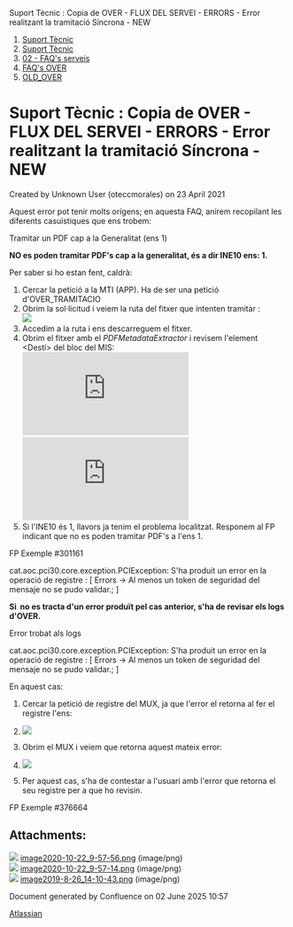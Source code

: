 Suport Tècnic : Copia de OVER - FLUX DEL SERVEI - ERRORS - Error realitzant la tramitació Síncrona - NEW  

1.  [Suport Tècnic](index.md)
2.  [Suport Tècnic](13893782.md)
3.  [02 - FAQ's serveis](26313393.md)
4.  [FAQ's OVER](28705589.md)
5.  [OLD\_OVER](OLD_OVER_41522665.md)

Suport Tècnic : Copia de OVER - FLUX DEL SERVEI - ERRORS - Error realitzant la tramitació Síncrona - NEW
========================================================================================================

Created by Unknown User (oteccmorales) on 23 April 2021

Aquest error pot tenir molts orígens; en aquesta FAQ, anirem recopilant les diferents casuístiques que ens trobem:

  

Tramitar un PDF cap a la Generalitat (ens 1)

**NO es poden tramitar PDF's cap a la generalitat, és a dir INE10 ens: 1.**

  

Per saber si ho estan fent, caldrà:

1.  Cercar la petició a la MTI (APP). Ha de ser una petició d'OVER\_TRAMITACIO
2.  Obrim la sol·licitud i veiem la ruta del fitxer que intenten tramitar <RutaFichero>:  
    ![](attachments/41522673/41522676.png)
3.  Accedim a la ruta i ens descarreguem el fitxer.
4.  Obrim el fitxer amb el _PDFMetadataExtractor_ i revisem l'element <Destí> del bloc del MIS:  
    ![](https://atenciousuaris.aoc.cat/MRcgi/MRdownloadAttachment.pl?USER=OTSupTec4&PROJECTID=15&MRP=1e1bccabee501a0db60ced4c102cd75d2&MR=301161&CUSTM=&WYSIWYG_IMAGE=1&ORIGINAL_PROJECT=&ATTACHMENT_NAME=image_1566801842_20190826090355__dpng)![](https://atenciousuaris.aoc.cat/MRcgi/MRdownloadAttachment.pl?USER=OTSupTec4&PROJECTID=15&MRP=1e1bccabee501a0db60ced4c102cd75d2&MR=301161&CUSTM=&WYSIWYG_IMAGE=1&ORIGINAL_PROJECT=&ATTACHMENT_NAME=image_1566801842_20190826090355__dpng)
5.  Si l'INE10 és 1, llavors ja tenim el problema localitzat. Responem al FP indicant que no es poden tramitar PDF's a l'ens 1.

FP Exemple #301161

cat.aoc.pci30.core.exception.PCIException: S'ha produit un error en la operació de registre : \[ Errors -> Al menos un token de seguridad del mensaje no se pudo validar.; \]

**Si  no es tracta d'un error produït pel cas anterior, s'ha de revisar els logs d'OVER.**

  

Error trobat als logs

cat.aoc.pci30.core.exception.PCIException: S'ha produit un error en la operació de registre : \[ Errors -> Al menos un token de seguridad del mensaje no se pudo validar.; \]

  

En aquest cas:

1.  Cercar la petició de registre del MUX, ja que l'error el retorna al fer el registre l'ens:
2.  ![](attachments/41522673/41522675.png)
3.  Obrim el MUX i veiem que retorna aquest mateix error:  
      
    
4.  ![](attachments/41522673/41522674.png)
5.  Per aquest cas, s'ha de contestar a l'usuari amb l'error que retorna el seu registre per a que ho revisin.

FP Exemple #376664

Attachments:
------------

![](images/icons/bullet_blue.gif) [image2020-10-22\_9-57-56.png](attachments/41522673/41522674.png) (image/png)  
![](images/icons/bullet_blue.gif) [image2020-10-22\_9-57-14.png](attachments/41522673/41522675.png) (image/png)  
![](images/icons/bullet_blue.gif) [image2019-8-26\_14-10-43.png](attachments/41522673/41522676.png) (image/png)  

Document generated by Confluence on 02 June 2025 10:57

[Atlassian](http://www.atlassian.com/)